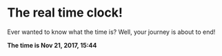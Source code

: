 # The real time clock!

Ever wanted to know what the time is? Well, your journey is about to end!

**The time is Nov 21, 2017, 15:44**